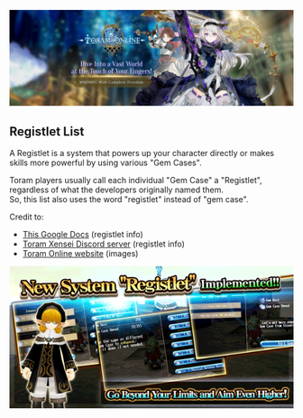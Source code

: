 ![Toram header image](https://github.com/toramregistlet/toramregistlet/blob/main/toram-header.jpg)

## Registlet List

A Registlet is a system that powers up your character directly or makes skills more powerful by using various "Gem Cases".

Toram players usually call each individual "Gem Case" a "Registlet", regardless of what the developers originally named them.  
So, this list also uses the word "registlet" instead of "gem case".

Credit to:
- [This Google Docs](https://docs.google.com/document/d/1-_SW5viLkHp7H8CPbTCDvm8DU8k4w_xifvHbV0Og15M/edit?usp=sharing) (registlet info)
- [Toram Xensei Discord server](https://discord.gg/KvYR5y2nGc) (registlet info)
- [Toram Online website](https://en.toram.jp/) (images)

![Toram registlet system image](https://github.com/toramregistlet/toramregistlet/blob/main/toram-registlet.png)
